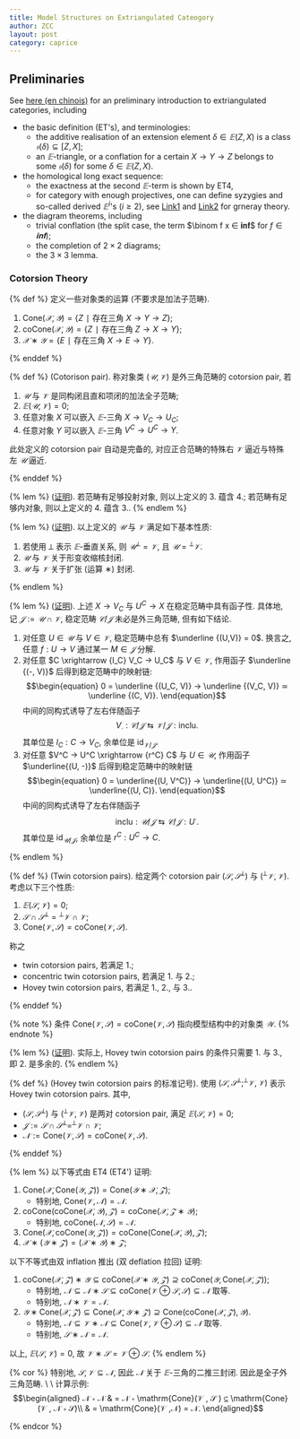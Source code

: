 ```yaml
---
title: Model Structures on Extriangulated Cateogory
author: ZCC
layout: post
category: caprice
---
```


## Preliminaries

See [here (en chinois)](Stable_Cat_Analogue) for an preliminary introduction to extriangulated categories, including

- the basic definition (ET's), and terminologies:
  - the additive realisation of an extension element $δ ∈ 𝔼 (Z,X)$ is a class $𝔰 (δ) ⊆ [Z,X]$;
  - an $𝔼$-triangle, or a conflation for a certain $X → Y → Z$ belongs to some $𝔰 (δ)$ for some $δ ∈ 𝔼 (Z,X)$.
- the homological long exact sequence:
  - the exactness at the second $𝔼$-term is shown by ET4,
  - for category with enough projectives, one can define syzygies and so-called derived $𝔼^i$'s ($i ≥ 2$), see [Link1](https://link.springer.com/article/10.1007/s11464-021-0953-2) and [Link2](https://arxiv.org/abs/1702.00244) for grneray theory.
- the diagram theorems, including
  - trivial conflation (the split case, the term $\binom f x  ∈ 𝐢𝐧𝐟$ for $f ∈ 𝐢𝐧𝐟$);
  - the completion of $2 × 2$ diagrams;
  - the $3 × 3$ lemma.

### Cotorsion Theory

{% def %}
定义一些对象类的运算 (不要求是加法子范畴).

1. $\mathrm{Cone}(𝒳 , 𝒴 ) = \{Z ∣ \text{存在三角} \ X → Y → Z\}$;
2. $\mathrm{coCone}(𝒳 , 𝒴 ) = \{Z ∣ \text{存在三角} \ Z → X → Y\}$;
3. $𝒳 ∗ 𝒴 = \{E ∣ \text{存在三角} \ X → E → Y\}$.

{% enddef %}

{% def %}
(Cotorison pair). 称对象类 $(𝒰 , 𝒱)$ 是外三角范畴的 cotorsion pair, 若

1. $𝒰$ 与 $𝒱$ 是同构闭且直和项闭的加法全子范畴;
2. $𝔼 (𝒰 , 𝒱 ) = 0$;
3. 任意对象 $X$ 可以嵌入 $𝔼$-三角 $X → V_C → U_C$;
4. 任意对象 $Y$ 可以嵌入 $𝔼$-三角 $V^C → U^C → Y$.

此处定义的 cotorsion pair 自动是完备的, 对应正合范畴的特殊右 $𝒱$ 逼近与特殊左 $𝒰$ 逼近.

{% enddef %}

{% lem %}
([证明](Enough_Proj_Cotorsion)). 若范畴有足够投射对象, 则以上定义的 3. 蕴含 4.; 若范畴有足够内对象, 则以上定义的 4. 蕴含 3..
{% endlem %}

{% lem %}
([证明](cp_complete_oth)). 以上定义的 $𝒰$ 与 $𝒱$ 满足如下基本性质:

1. 若使用 $⟂$ 表示 $𝔼$-垂直关系, 则 $𝒰 ^⟂ = 𝒱$, 且 $𝒰 = {}^⟂ 𝒱$.
2. $𝒰$ 与 $𝒱$ 关于形变收缩核封闭.
3. $𝒰$ 与 $𝒱$ 关于扩张 (运算 $∗$) 封闭.

{% endlem %}

{% lem %}
([证明](Stable_Adjoint)). 上述 $X → V_C$ 与 $U^C → X$ 在稳定范畴中具有函子性. 具体地, 记 $𝒥 := 𝒰 ∩ 𝒱$, 稳定范畴 $𝒞 / 𝒥$ 未必是外三角范畴, 但有如下结论.

1. 对任意 $U ∈ 𝒰$ 与 $V ∈ 𝒱$, 稳定范畴中总有 $\underline {(U,V)} = 0$. 换言之, 任意 $f : U → V$ 通过某一 $M ∈ 𝒥$ 分解.
2. 对任意 $C \xrightarrow {l_C} V_C → U_C$ 与 $V ∈ 𝒱$, 作用函子 $\underline {(-, V)}$ 后得到稳定范畴中的映射链:
   $$\begin{equation}
   0 = \underline {(U_C, V)} → \underline {(V_C, V)} ≃ \underline {(C, V)}.
   \end{equation}$$
   中间的同构式诱导了左右伴随函子
   $$\begin{equation}
   V_∙ : 𝒞 / 𝒥  ⇆ 𝒱 / 𝒥 : \text{inclu}.
   \end{equation}$$
   其单位是 $l_C : C → V_C$, 余单位是 $\mathrm{id}_{𝒱 / 𝒥}$.
3. 对任意 $V^C → U^C \xrightarrow {r^C} C$ 与 $U ∈ 𝒰$, 作用函子 $\underline{(U, -)}$ 后得到稳定范畴中的映射链
   $$\begin{equation}
   0 = \underline{(U, V^C)} → \underline{(U, U^C)} ≃ \underline{(U, C)}.
   \end{equation}$$
   中间的同构式诱导了左右伴随函子
   $$\begin{equation}
    \text{inclu} : 𝒰 / 𝒥  ⇆ 𝒞 / 𝒥 : U^∙ .
   \end{equation}$$
   其单位是 $\mathrm{id}_{𝒰 / 𝒥}$, 余单位是 $r^C: U^C → C$.

{% endlem %}

{% def %}
(Twin cotorsion pairs). 给定两个 cotorsion pair $(𝒮 , 𝒮 ^⟂ )$ 与 $(^⟂ 𝒱 , 𝒱)$. 考虑以下三个性质:

1. $𝔼 (𝒮 , 𝒱 ) = 0$;
2. $𝒮 ∩ 𝒮 ^⟂ = {}^⟂ 𝒱 ∩ 𝒱$;
3. $\mathrm{Cone}(𝒱 , 𝒮) = \mathrm{coCone}(𝒱 , 𝒮)$.

称之

- twin cotorsion pairs, 若满足 1.;
- concentric twin cotorsion pairs, 若满足 1. 与 2.;
- Hovey twin cotorsion pairs, 若满足 1., 2., 与 3..

{% enddef %}

{% note %}
条件 $\mathrm{Cone}(𝒱 , 𝒮) = \mathrm{coCone}(𝒱 , 𝒮)$ 指向模型结构中的对象类 $𝒲$.
{% endnote %}

{% lem %}
([证明](Equi_Def_Hovey_CP)). 实际上, Hovey twin cotorsion pairs 的条件只需要 1. 与 3., 即 2. 是多余的.
{% endlem %}

{% def %}
(Hovey twin cotorsion pairs 的标准记号). 使用 $(𝒮 , 𝒮 ^⟂ ; ^⟂ 𝒱 , 𝒱 )$ 表示 Hovey twin cotorsion pairs. 其中,

- $(𝒮 , 𝒮 ^ ⟂ )$ 与 $(^⟂ 𝒱 , 𝒱 )$ 是两对 cotorsion pair, 满足 $𝔼 (𝒮 , 𝒱 ) = 0$;
- $𝒥 := 𝒮 ∩  𝒮 ^ ⟂ = ^⟂ 𝒱 ∩  𝒱$;
- $𝒩 := \mathrm{Cone}(𝒱 , 𝒮) = \mathrm{coCone}(𝒱 , 𝒮)$.

{% enddef %}

{% lem %}
以下等式由 ET4 (ET4') 证明:

1. $\mathrm{Cone}(𝒳 , \mathrm{Cone}(𝒴 , 𝒵 )) = \mathrm{Cone}(𝒴 ∗ 𝒳 , 𝒵 )$;
   * 特别地, $\mathrm{Cone}(𝒱 , 𝒩) = 𝒩$.
2. $\mathrm{coCone}(\mathrm{coCone}(𝒳 ,𝒴 ), 𝒵 ) = \mathrm{coCone}(𝒳 , 𝒵 ∗ 𝒴 )$;
   * 特别地, $\mathrm{coCone}(𝒩 , 𝒮 ) = 𝒩$.
3. $\mathrm{Cone}(𝒳 , \mathrm{coCone}(𝒴, 𝒵 )) = \mathrm{coCone}(\mathrm{Cone}(𝒳 , 𝒴 ), 𝒵 )$;
4. $𝒳 ∗ (𝒴 ∗ 𝒵 ) = (𝒳 ∗ 𝒴 )∗ 𝒵$;

以下不等式由双 inflation 推出 (双 deflation 拉回) 证明:

1. $\mathrm{coCone}(𝒳 ,𝒵 )∗ 𝒴 ⊆ \mathrm{coCone}(𝒳 ∗ 𝒴 , 𝒵 )⊇ \mathrm{coCone}(𝒴 ,\mathrm{Cone}(𝒳 ,𝒵 ))$;
   * 特别地, $𝒩 ⊆ 𝒩 ∗ 𝒮 ⊆ \mathrm{coCone}(𝒱 ⊕ 𝒮 , 𝒮 ) ⊆ 𝒩$ 取等.
   * 特别地, $𝒩 ∗ 𝒱 = 𝒩$.
2. $𝒴 ∗ \mathrm{Cone}(𝒳 , 𝒵 ) ⊆ \mathrm{Cone}(𝒳 , 𝒴 ∗ 𝒵 ) ⊇ \mathrm{Cone}(\mathrm{coCone}(𝒳 ,𝒵 ),𝒴 )$.
   * 特别地, $𝒩 ⊆ 𝒱 ∗ 𝒩 ⊆ \mathrm{Cone}(𝒱 , 𝒱 ⊕ 𝒮) ⊆ 𝒩$ 取等.
   * 特别地, $𝒮 ∗ 𝒩 = 𝒩$.

以上, $𝔼 (𝒮 , 𝒱) = 0$, 故 $𝒱 ∗ 𝒮 = 𝒱 ⊕ 𝒮$.
{% endlem %}

{% cor %}
特别地, $𝒮 , 𝒱 ⊆ 𝒩$, 因此 $𝒩$ 关于 $𝔼$-三角的二推三封闭. 因此是全子外三角范畴.
\\
\\
计算示例:
$$\begin{aligned}
𝒩 ∗ 𝒩 & = 𝒩 ∗ \mathrm{Cone}(𝒱 , 𝒮 ) ⊆ \mathrm{Cone}(𝒱 , 𝒩 ∗ 𝒮)\\
& = \mathrm{Cone}(𝒱 ,𝒩) = 𝒩.
\end{aligned}$$

{% endcor %}
